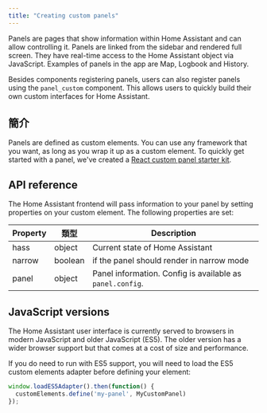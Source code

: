 ```yaml
---
title: "Creating custom panels"
---
```


Panels are pages that show information within Home Assistant and can allow controlling it. Panels are linked from the sidebar and rendered full screen. They have real-time access to the Home Assistant object via JavaScript. Examples of panels in the app are Map, Logbook and History.

Besides components registering panels, users can also register panels using the `panel_custom` component. This allows users to quickly build their own custom interfaces for Home Assistant.

## 簡介

Panels are defined as custom elements. You can use any framework that you want, as long as you wrap it up as a custom element. To quickly get started with a panel, we've created a [React custom panel starter kit](https://github.com/home-assistant/custom-panel-starter-kit-react).

## API reference

The Home Assistant frontend will pass information to your panel by setting properties on your custom element. The following properties are set:

| Property | 類型      | Description                                               |
| -------- | ------- | --------------------------------------------------------- |
| hass     | object  | Current state of Home Assistant                           |
| narrow   | boolean | if the panel should render in narrow mode                 |
| panel    | object  | Panel information. Config is available as `panel.config`. |

## JavaScript versions

The Home Assistant user interface is currently served to browsers in modern JavaScript and older JavaScript (ES5). The older version has a wider browser support but that comes at a cost of size and performance.

If you do need to run with ES5 support, you will need to load the ES5 custom elements adapter before defining your element:

```js
window.loadES5Adapter().then(function() {
  customElements.define('my-panel', MyCustomPanel)
});
```